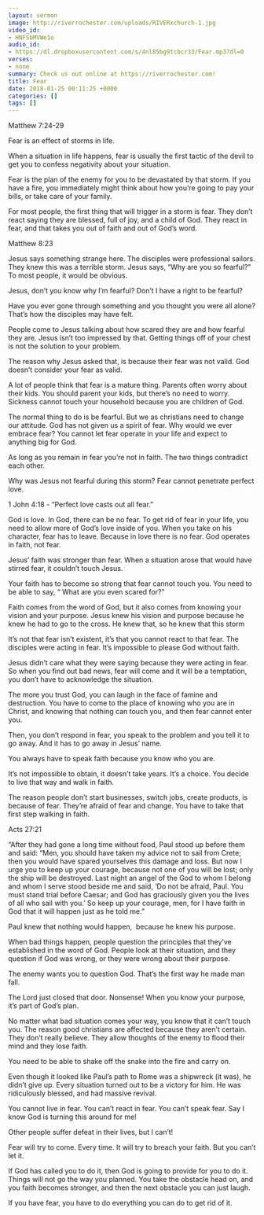 ```yaml
---
layout: sermon
image: http://riverrochester.com/uploads/RIVERxchurch-1.jpg
video_id:
- HNFSbMVWe1o
audio_id:
- https://dl.dropboxusercontent.com/s/4nl85bg9tcbcr33/Fear.mp3?dl=0
verses:
- none
summary: Check us out online at https://riverrochester.com!
title: Fear
date: 2018-01-25 00:11:25 +0000
categories: []
tags: []
---
```

Matthew 7:24-29

Fear is an effect of storms in life. 

When a situation in life happens, fear is usually the first tactic of the devil to get you to confess negativity about your situation.

Fear is the plan of the enemy for you to be devastated by that storm. If you have a fire, you immediately might think about how you’re going to pay your bills, or take care of your family.

For most people, the first thing that will trigger in a storm is fear. They don’t react saying they are blessed, full of joy, and a child of God. They react in fear, and that takes you out of faith and out of God’s word. 

Matthew 8:23

Jesus says something strange here. The disciples were professional sailors. They knew this was a terrible storm. Jesus says, “Why are you so fearful?” To most people, it would be obvious. 

Jesus, don’t you know why I’m fearful? Don’t I have a right to be fearful? 

Have you ever gone through something and you thought you were all alone? That’s how the disciples may have felt. 

People come to Jesus talking about how scared they are and how fearful they are. Jesus isn’t too impressed by that. Getting things off of your chest is not the solution to your problem. 

The reason why Jesus asked that, is because their fear was not valid. God doesn’t consider your fear as valid.

A lot of people think that fear is a mature thing. Parents often worry about their kids. You should parent your kids, but there’s no need to worry. Sickness cannot touch your household because you are children of God.

The normal thing to do is be fearful. But we as christians need to change our attitude. God has not given us a spirit of fear. Why would we ever embrace fear? You cannot let fear operate in your life and expect to anything big for God.

As long as you remain in fear you’re not in faith. The two things contradict each other.

Why was Jesus not fearful during this storm? Fear cannot penetrate perfect love. 

1 John 4:18 - “Perfect love casts out all fear.”

God is love. In God, there can be no fear. To get rid of fear in your life, you need to allow more of God’s love inside of you. When you take on his character, fear has to leave. Because in love there is no fear. God operates in faith, not fear.

Jesus’ faith was stronger than fear. When a situation arose that would have stirred fear, it couldn’t touch Jesus. 

Your faith has to become so strong that fear cannot touch you. You need to be able to say, “ What are you even scared for?”

Faith comes from the word of God, but it also comes from knowing your vision and your purpose. Jesus knew his vision and purpose because he knew he had to go to the cross. He knew that, so he knew that this storm

It’s not that fear isn’t existent, it’s that you cannot react to that fear. The disciples were acting in fear. It’s impossible to please God without faith. 

Jesus didn’t care what they were saying because they were acting in fear. So when you find out bad news, fear will come and it will be a temptation, you don’t have to acknowledge the situation.

The more you trust God, you can laugh in the face of famine and destruction. You have to come to the place of knowing who you are in Christ, and knowing that nothing can touch you, and then fear cannot enter you.

Then, you don’t respond in fear, you speak to the problem and you tell it to go away. And it has to go away in Jesus’ name. 

You always have to speak faith because you know who you are.

It’s not impossible to obtain, it doesn’t take years. It’s a choice. You decide to live that way and walk in faith.

The reason people don’t start businesses, switch jobs, create products, is because of fear. They’re afraid of fear and change. You have to take that first step walking in faith.

Acts 27:21 

“After they had gone a long time without food, Paul stood up before them and said: “Men, you should have taken my advice not to sail from Crete; then you would have spared yourselves this damage and loss. But now I urge you to keep up your courage, because not one of you will be lost; only the ship will be destroyed. Last night an angel of the God to whom I belong and whom I serve stood beside me and said, ‘Do not be afraid, Paul. You must stand trial before Caesar; and God has graciously given you the lives of all who sail with you.’ So keep up your courage, men, for I have faith in God that it will happen just as he told me.”

Paul knew that nothing would happen,  because he knew his purpose.

When bad things happen, people question the principles that they’ve established in the word of God. People look at their situation, and they question if God was wrong, or they were wrong about their purpose.

The enemy wants you to question God. That’s the first way he made man fall.

The Lord just closed that door. Nonsense! When you know your purpose, it’s part of God’s plan.

No matter what bad situation comes your way, you know that it can’t touch you. The reason good christians are affected because they aren’t certain. They don’t really believe. They allow thoughts of the enemy to flood their mind and they lose faith.

You need to be able to shake off the snake into the fire and carry on.

Even though it looked like Paul’s path to Rome was a shipwreck (it was), he didn’t give up. Every situation turned out to be a victory for him. He was ridiculously blessed, and had massive revival.

You cannot live in fear. You can’t react in fear. You can’t speak fear. Say I know God is turning this around for me!

Other people suffer defeat in their lives, but I can’t!

Fear will try to come. Every time. It will try to breach your faith. But you can’t let it.

If God has called you to do it, then God is going to provide for you to do it. Things will not go the way you planned. You take the obstacle head on, and you faith becomes stronger, and then the next obstacle you can just laugh. 

If you have fear, you have to do everything you can do to get rid of it. 